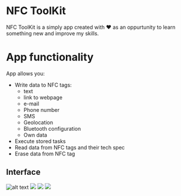 # NFC ToolKit

NFC ToolKit is a simply app created with :heart: as an oppurtunity to learn something new and improve my skills.
  
# App functionality
App allows you:

 - Write data to NFC tags:
	 - text
	 - link to webpage  
	 - e-mail  
	 - Phone number  
	 - SMS 
	 - Geolocation  
	 - Bluetooth configuration  
	 - Own data
- Execute stored tasks
 - Read data from NFC tags and their tech spec
 - Erase data from NFC tag

## Interface
![alt text](https://github.com/PjesekDev/NFC-ToolKit/blob/main/ScreenShots/HomeScreen.jpg?raw=true)
<img src="https://drive.google.com/uc?export=view&id=1KH1cTql-QuFWckNKPD04syhA0VKIYUpJ">
<img src="https://drive.google.com/uc?export=view&id=1pFPgXJxGylpKeFbmtXFDVhp6s6SPDfvv">
<img src="https://drive.google.com/uc?export=view&id=1U37iSeNXf4dvLEejFPS_fcdfAHAIsVY0">
